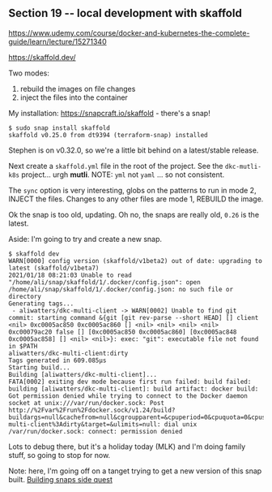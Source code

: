 ## Section 19 -- local development with skaffold

https://www.udemy.com/course/docker-and-kubernetes-the-complete-guide/learn/lecture/15271340

https://skaffold.dev/

Two modes:

1. rebuild the images on file changes
2. inject the files into the container

My installation: https://snapcraft.io/skaffold - there's a snap!

```
$ sudo snap install skaffold
skaffold v0.25.0 from dt9394 (terraform-snap) installed
```

Stephen is on v0.32.0, so we're a little bit behind on a latest/stable release.

Next create a `skaffold.yml` file in the root of the project. See the `dkc-mutli-k8s` project... urgh **mutli**. NOTE: `yml` not `yaml` ... so not consistent.

The `sync` option is very interesting, globs on the patterns to run in mode 2, INJECT the files. Changes to any other files are mode 1, REBUILD the image.

Ok the snap is too old, updating. Oh no, the snaps are really old, `0.26` is the latest.

Aside: I'm going to try and create a new snap.

```
$ skaffold dev
WARN[0000] config version (skaffold/v1beta2) out of date: upgrading to latest (skaffold/v1beta7)
2021/01/18 08:21:03 Unable to read "/home/ali/snap/skaffold/1/.docker/config.json": open /home/ali/snap/skaffold/1/.docker/config.json: no such file or directory
Generating tags...
 - aliwatters/dkc-multi-client -> WARN[0002] Unable to find git commit: starting command &{git [git rev-parse --short HEAD] [] client <nil> 0xc0005ac850 0xc0005ac860 [] <nil> <nil> <nil> <nil> 0xc00079ac20 false [] [0xc0005ac850 0xc0005ac860] [0xc0005ac848 0xc0005ac858] [] <nil> <nil>}: exec: "git": executable file not found in $PATH
aliwatters/dkc-multi-client:dirty
Tags generated in 609.085µs
Starting build...
Building [aliwatters/dkc-multi-client]...
FATA[0002] exiting dev mode because first run failed: build failed: building [aliwatters/dkc-multi-client]: build artifact: docker build: Got permission denied while trying to connect to the Docker daemon socket at unix:///var/run/docker.sock: Post http://%2Fvar%2Frun%2Fdocker.sock/v1.24/build?buildargs=null&cachefrom=null&cgroupparent=&cpuperiod=0&cpuquota=0&cpusetcpus=&cpusetmems=&cpushares=0&dockerfile=Dockerfile.dev&labels=null&memory=0&memswap=0&networkmode=&rm=0&shmsize=0&t=aliwatters%2Fdkc-multi-client%3Adirty&target=&ulimits=null: dial unix /var/run/docker.sock: connect: permission denied
```

Lots to debug there, but it's a holiday today (MLK) and I'm doing family stuff, so going to stop for now.

Note: here, I'm going off on a tanget trying to get a new version of this snap built. [Building snaps side quest](../2021/snapcraft/README.md)
